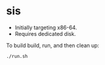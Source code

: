 # sis
* Initially targeting x86-64.
* Requires dedicated disk.

To build build, run, and then clean up:

    ./run.sh
